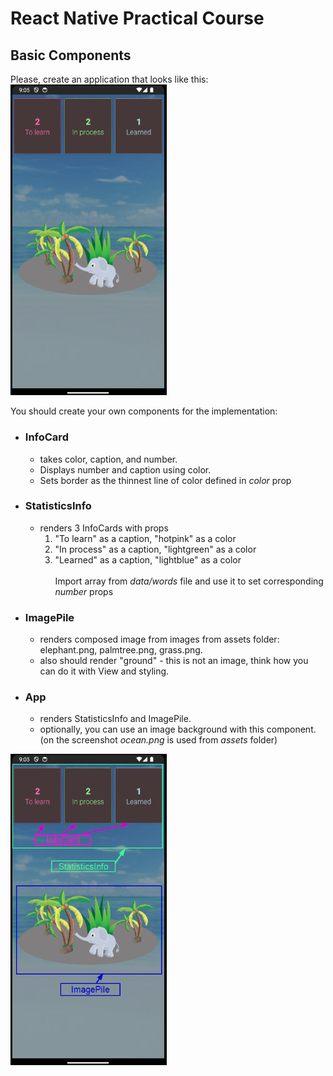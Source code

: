 # React Native Practical Course
## Basic Components

Please, create an application that looks like this:  
<img src="./assets/demo.png" width=250>

You should create your own components for the implementation:
 - ### InfoCard 
   - takes color, caption, and number.
   - Displays number and caption using color. 
   - Sets border as the thinnest line of color defined in *color* prop
 - ### StatisticsInfo
   - renders 3 InfoCards with props
     1. "To learn" as a caption, "hotpink" as a color 
     1. "In process" as a caption, "lightgreen" as a color 
     1. "Learned" as a caption, "lightblue" as a color <br>        
    Import array from *data/words* file and use it to set corresponding *number* props
 - ### ImagePile
   - renders composed image from images from assets folder: elephant.png, palmtree.png, grass.png.
   - also should render "ground" - this is not an image, think how you can do it with View and styling.
 - ### App
   - renders StatisticsInfo and ImagePile.
   - optionally, you can use an image background with this component.  
     (on the screenshot *ocean.png* is used from *assets* folder)  
<img src="./assets/demo-explanation.png" width=250>

